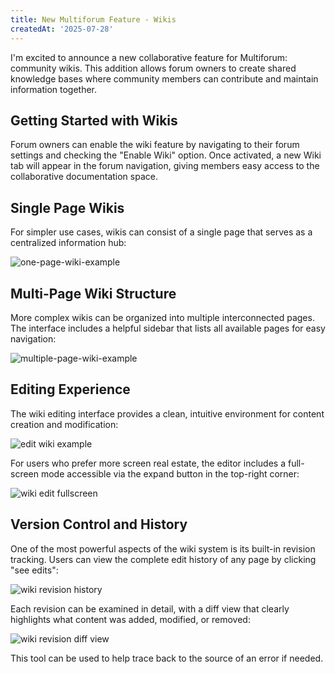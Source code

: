```yaml
---
title: New Multiforum Feature - Wikis
createdAt: '2025-07-28'
---
```


I'm excited to announce a new collaborative feature for Multiforum: community wikis. This addition allows forum owners to create shared knowledge bases where community members can contribute and maintain information together.

## Getting Started with Wikis

Forum owners can enable the wiki feature by navigating to their forum settings and checking the "Enable Wiki" option. Once activated, a new Wiki tab will appear in the forum navigation, giving members easy access to the collaborative documentation space.

## Single Page Wikis

For simpler use cases, wikis can consist of a single page that serves as a centralized information hub:

![one-page-wiki-example](/posts/new-feature-wikis/one-page-wiki-example.png)

## Multi-Page Wiki Structure

More complex wikis can be organized into multiple interconnected pages. The interface includes a helpful sidebar that lists all available pages for easy navigation:

![multiple-page-wiki-example](/posts/new-feature-wikis/wiki-multiple-pages.png)

## Editing Experience

The wiki editing interface provides a clean, intuitive environment for content creation and modification:

![edit wiki example](/posts/new-feature-wikis/edit-wiki-example.png)

For users who prefer more screen real estate, the editor includes a full-screen mode accessible via the expand button in the top-right corner:

![wiki edit fullscreen](/posts/new-feature-wikis/wiki-edit-fullscreen.png)

## Version Control and History

One of the most powerful aspects of the wiki system is its built-in revision tracking. Users can view the complete edit history of any page by clicking "see edits":

![wiki revision history](/posts/new-feature-wikis/wiki-revision-history.png)

Each revision can be examined in detail, with a diff view that clearly highlights what content was added, modified, or removed:

![wiki revision diff view](/posts/new-feature-wikis/wiki-diff-view.png)

This tool can be used to help trace back to the source of an error if needed.
